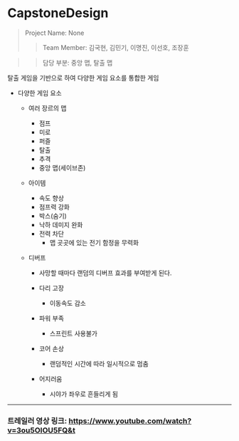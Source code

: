 # CapstoneDesign
> Project Name: None
>> Team Member: 김국현, 김민기, 이명진, 이선호, 조장훈

>> 담당 부분: 중앙 맵, 탈출 맵

탈출 게임을 기반으로 하여 다양한 게임 요소를 통합한 게임

- 다양한 게임 요소
  - 여러 장르의 맵
    - 점프
    - 미로
    - 퍼즐
    - 탈출
    - 추격
    - 중앙 맵(세이브존)
  
  
  - 아이템
    - 속도 향상
    - 점프력 강화
    - 박스(숨기)
    - 낙하 데미지 완화
    - 전력 차단
      - 맵 곳곳에 있는 전기 함정을 무력화
   
  - 디버프
    - 사망할 때마다 랜덤의 디버프 효과를 부여받게 된다.

    - 다리 고장
      - 이동속도 감소
    - 파워 부족
      - 스프린트 사용불가
    - 코어 손상
      - 랜덤적인 시간에 따라 일시적으로 멈춤
    - 어지러움
      - 시야가 좌우로 흔들리게 됨


------------------

### 트레일러 영상 링크: https://www.youtube.com/watch?v=3ou5OIOU5FQ&t
